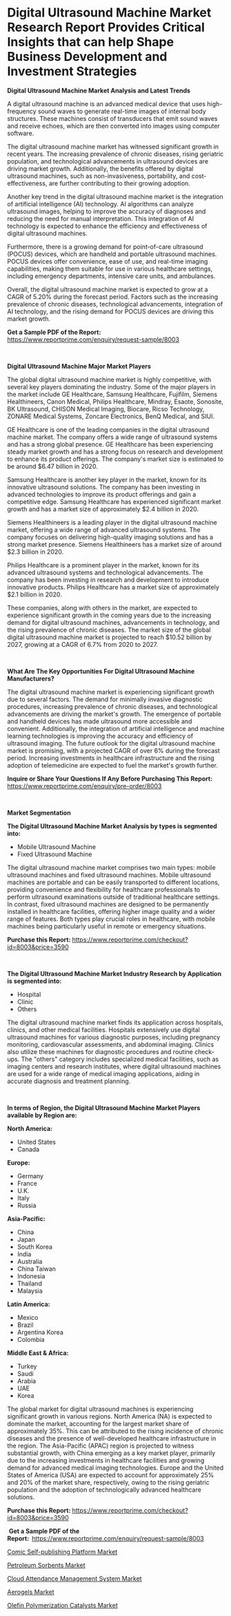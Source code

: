 <p><h1>Digital Ultrasound Machine Market Research Report Provides Critical Insights that can help Shape Business Development and Investment Strategies</h1></p><p><strong>Digital Ultrasound Machine Market Analysis and Latest Trends</strong></p>
<p><p>A digital ultrasound machine is an advanced medical device that uses high-frequency sound waves to generate real-time images of internal body structures. These machines consist of transducers that emit sound waves and receive echoes, which are then converted into images using computer software.</p><p>The digital ultrasound machine market has witnessed significant growth in recent years. The increasing prevalence of chronic diseases, rising geriatric population, and technological advancements in ultrasound devices are driving market growth. Additionally, the benefits offered by digital ultrasound machines, such as non-invasiveness, portability, and cost-effectiveness, are further contributing to their growing adoption.</p><p>Another key trend in the digital ultrasound machine market is the integration of artificial intelligence (AI) technology. AI algorithms can analyze ultrasound images, helping to improve the accuracy of diagnoses and reducing the need for manual interpretation. This integration of AI technology is expected to enhance the efficiency and effectiveness of digital ultrasound machines.</p><p>Furthermore, there is a growing demand for point-of-care ultrasound (POCUS) devices, which are handheld and portable ultrasound machines. POCUS devices offer convenience, ease of use, and real-time imaging capabilities, making them suitable for use in various healthcare settings, including emergency departments, intensive care units, and ambulances.</p><p>Overall, the digital ultrasound machine market is expected to grow at a CAGR of 5.20% during the forecast period. Factors such as the increasing prevalence of chronic diseases, technological advancements, integration of AI technology, and the rising demand for POCUS devices are driving this market growth.</p></p>
<p><strong>Get a Sample PDF of the Report:&nbsp;</strong> <a href="https://www.reportprime.com/enquiry/request-sample/8003">https://www.reportprime.com/enquiry/request-sample/8003</a></p>
<p>&nbsp;</p>
<p><strong>Digital Ultrasound Machine Major Market Players</strong></p>
<p><p>The global digital ultrasound machine market is highly competitive, with several key players dominating the industry. Some of the major players in the market include GE Healthcare, Samsung Healthcare, Fujifilm, Siemens Healthineers, Canon Medical, Philips Healthcare, Mindray, Esaote, Sonosite, BK Ultrasound, CHISON Medical Imaging, Biocare, Ricso Technology, ZONARE Medical Systems, Zoncare Electronics, BenQ Medical, and SIUI.</p><p>GE Healthcare is one of the leading companies in the digital ultrasound machine market. The company offers a wide range of ultrasound systems and has a strong global presence. GE Healthcare has been experiencing steady market growth and has a strong focus on research and development to enhance its product offerings. The company's market size is estimated to be around $6.47 billion in 2020.</p><p>Samsung Healthcare is another key player in the market, known for its innovative ultrasound solutions. The company has been investing in advanced technologies to improve its product offerings and gain a competitive edge. Samsung Healthcare has experienced significant market growth and has a market size of approximately $2.4 billion in 2020.</p><p>Siemens Healthineers is a leading player in the digital ultrasound machine market, offering a wide range of advanced ultrasound systems. The company focuses on delivering high-quality imaging solutions and has a strong market presence. Siemens Healthineers has a market size of around $2.3 billion in 2020.</p><p>Philips Healthcare is a prominent player in the market, known for its advanced ultrasound systems and technological advancements. The company has been investing in research and development to introduce innovative products. Philips Healthcare has a market size of approximately $2.1 billion in 2020.</p><p>These companies, along with others in the market, are expected to experience significant growth in the coming years due to the increasing demand for digital ultrasound machines, advancements in technology, and the rising prevalence of chronic diseases. The market size of the global digital ultrasound machine market is projected to reach $10.52 billion by 2027, growing at a CAGR of 6.7% from 2020 to 2027.</p></p>
<p>&nbsp;</p>
<p><strong>What Are The Key Opportunities For Digital Ultrasound Machine Manufacturers?</strong></p>
<p><p>The digital ultrasound machine market is experiencing significant growth due to several factors. The demand for minimally invasive diagnostic procedures, increasing prevalence of chronic diseases, and technological advancements are driving the market's growth. The emergence of portable and handheld devices has made ultrasound more accessible and convenient. Additionally, the integration of artificial intelligence and machine learning technologies is improving the accuracy and efficiency of ultrasound imaging. The future outlook for the digital ultrasound machine market is promising, with a projected CAGR of over 6% during the forecast period. Increasing investments in healthcare infrastructure and the rising adoption of telemedicine are expected to fuel the market's growth further.</p></p>
<p><strong>Inquire or Share Your Questions If Any Before Purchasing This Report:</strong> <a href="https://www.reportprime.com/enquiry/pre-order/8003">https://www.reportprime.com/enquiry/pre-order/8003</a></p>
<p>&nbsp;</p>
<p><strong>Market Segmentation</strong></p>
<p><strong>The Digital Ultrasound Machine Market Analysis by types is segmented into:</strong></p>
<p><ul><li>Mobile Ultrasound Machine</li><li>Fixed Ultrasound Machine</li></ul></p>
<p><p>The digital ultrasound machine market comprises two main types: mobile ultrasound machines and fixed ultrasound machines. Mobile ultrasound machines are portable and can be easily transported to different locations, providing convenience and flexibility for healthcare professionals to perform ultrasound examinations outside of traditional healthcare settings. In contrast, fixed ultrasound machines are designed to be permanently installed in healthcare facilities, offering higher image quality and a wider range of features. Both types play crucial roles in healthcare, with mobile machines being particularly useful in remote or emergency situations.</p></p>
<p><strong>Purchase this Report:&nbsp;</strong><a href="https://www.reportprime.com/checkout?id=8003&price=3590">https://www.reportprime.com/checkout?id=8003&price=3590</a></p>
<p>&nbsp;</p>
<p><strong>The Digital Ultrasound Machine Market Industry Research by Application is segmented into:</strong></p>
<p><ul><li>Hospital</li><li>Clinic</li><li>Others</li></ul></p>
<p><p>The digital ultrasound machine market finds its application across hospitals, clinics, and other medical facilities. Hospitals extensively use digital ultrasound machines for various diagnostic purposes, including pregnancy monitoring, cardiovascular assessments, and abdominal imaging. Clinics also utilize these machines for diagnostic procedures and routine check-ups. The "others" category includes specialized medical facilities, such as imaging centers and research institutes, where digital ultrasound machines are used for a wide range of medical imaging applications, aiding in accurate diagnosis and treatment planning.</p></p>
<p>&nbsp;</p>
<p><strong>In terms of Region, the Digital Ultrasound Machine Market Players available by Region are:</strong></p>
<p>
    <p> <strong> North America: </strong>
        <ul>
            <li>United States</li>
            <li>Canada</li>
        </ul>
        </p> 
    <p> <strong> Europe: </strong>
        <ul>
            <li>Germany</li>
            <li>France</li>
            <li>U.K.</li>
            <li>Italy</li>
            <li>Russia</li>
        </ul>
        </p> 
    <p> <strong> Asia-Pacific: </strong>
        <ul>
            <li>China</li>
            <li>Japan</li>
            <li>South Korea</li>
            <li>India</li>
            <li>Australia</li>
            <li>China Taiwan</li>
            <li>Indonesia</li>
            <li>Thailand</li>
            <li>Malaysia</li>
        </ul>
        </p> 
    <p> <strong> Latin America: </strong>
        <ul>
            <li>Mexico</li>
            <li>Brazil</li>
            <li>Argentina Korea</li>
            <li>Colombia</li>
        </ul>
        </p> 
    <p> <strong> Middle East & Africa: </strong>
        <ul>
            <li>Turkey</li>
            <li>Saudi</li>
            <li>Arabia</li>
            <li>UAE</li>
            <li>Korea</li>
        </ul>
    </p>
    </p>
<p><p>The global market for digital ultrasound machines is experiencing significant growth in various regions. North America (NA) is expected to dominate the market, accounting for the largest market share of approximately 35%. This can be attributed to the rising incidence of chronic diseases and the presence of well-developed healthcare infrastructure in the region. The Asia-Pacific (APAC) region is projected to witness substantial growth, with China emerging as a key market player, primarily due to the increasing investments in healthcare facilities and growing demand for advanced medical imaging technologies. Europe and the United States of America (USA) are expected to account for approximately 25% and 20% of the market share, respectively, owing to the rising geriatric population and the adoption of technologically advanced healthcare solutions.</p></p>
<p><strong>Purchase this Report: </strong><a href="https://www.reportprime.com/checkout?id=8003&price=3590">https://www.reportprime.com/checkout?id=8003&price=3590</a></p>
<p>&nbsp;<strong>Get a Sample PDF of the Report:&nbsp;&nbsp;</strong><a href="https://www.reportprime.com/enquiry/request-sample/8003">https://www.reportprime.com/enquiry/request-sample/8003</a></p>
<p><strong></strong></p>
<p><p><a href="https://github.com/Chiragrp26/Market-Research-Report-List-3/blob/main/comic-self-publishing-platform-market.md">Comic Self-publishing Platform Market</a></p><p><a href="https://medium.com/@madiemoore67546/petroleum-sorbents-nbsp-market-focuses-on-market-share-size-and-projected-forecast-till-2031-bba0ea840711">Petroleum Sorbents Market</a></p><p><a href="https://github.com/santosh758595/Market-Research-Report-List-3/blob/main/cloud-attendance-management-system-market.md">Cloud Attendance Management System Market</a></p><p><a href="https://medium.com/@madiemoore67546/aerogels-nbsp-market-focuses-on-market-share-size-and-projected-forecast-till-2031-f2142ac8369d">Aerogels Market</a></p><p><a href="https://medium.com/@madiemoore67546/olefin-polymerization-catalysts-market-trends-and-market-analysis-forecasted-for-period-2024-2031-362670052e17">Olefin Polymerization Catalysts Market</a></p></p>